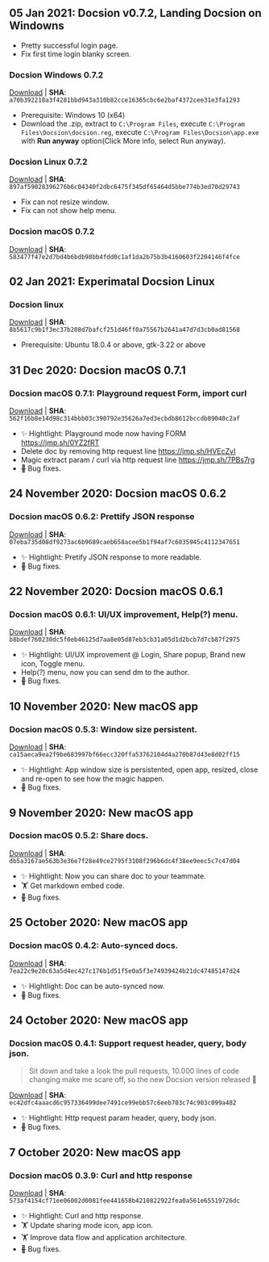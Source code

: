 ## 05 Jan 2021: Docsion v0.7.2, Landing Docsion on Windowns
 - Pretty successful login page.
 - Fix first time login blanky screen.
 
 ### Docsion Windows 0.7.2

 [Download](https://get.docsion.com/windows) |
 **SHA**: `a70b392218a3f4281bbd943a310b82cce16365cbc6e2baf4372cee31e3fa1293`
  - Prerequisite: Windows 10 (x64)
  - Download the .zip, extract to `C:\Program Files`, execute `C:\Program Files\Docsion\docsion.reg`, execute `C:\Program Files\Docsion\app.exe` with **Run anyway** option(Click More info, select Run anyway).
 
### Docsion Linux 0.7.2

 [Download](https://get.docsion.com/linux) |
 **SHA**: `897af59028396276b6c04340f2dbc6475f345df65464d5bbe774b3ed70d29743`
  - Fix can not resize window.
  - Fix can not show help menu.
  
### Docsion macOS 0.7.2
 [Download](https://get.docsion.com/macos) |
 **SHA**: `583477f47e2d7bd4b6bdb98bb4fdd0c1af1da2b75b3b4160603f2204146f4fce`
  
## 02 Jan 2021: Experimatal Docsion Linux
### Docsion linux

 [Download](https://get.docsion.com/linux) |
 **SHA**: `8b5617c9b1f3ec37b208d7bafcf251d46ff0a75567b2641a47d7d3cb0ad81568`
  - Prerequisite: Ubuntu 18.0.4 or above, gtk-3.22 or above
  
## 31 Dec 2020: Docsion macOS 0.7.1
### Docsion macOS 0.7.1: Playground request Form, import curl

 [Download](https://get.docsion.com/?product=docsion-devedition-latest&os=macos&lang=vi) |
 **SHA**: `562f16b8e14d98c314bbb03c390792e35626a7ed3ecbdb8612bccdb89040c2af`
  - ✨ Hightlight: Playground mode now having FORM https://jmp.sh/0YZ2fRT
  - Delete doc by removing http request line https://jmp.sh/HVEcZvI
  - Magic extract param / curl via http request line https://jmp.sh/7PBs7rg
  - ~~🐛~~ Bug fixes.
  
## 24 November 2020: Docsion macOS 0.6.2
### Docsion macOS 0.6.2: Prettify JSON response

 [Download](https://get.docsion.com/?product=docsion-devedition-latest&os=macos&lang=vi) |
 **SHA**: `07eba735d08df9273ac6b9689caeb658acee5b1f94af7c6035945c4112347651`
  - ✨ Hightlight: Pretify JSON response to more readable.
  - ~~🐛~~ Bug fixes.
  
## 22 November 2020: Docsion macOS 0.6.1
### Docsion macOS 0.6.1: UI/UX improvement, Help(?) menu.

 [Download](https://get.docsion.com/?product=docsion-devedition-latest&os=macos&lang=vi) |
 **SHA**: `b8bdef760230dc5f0eb46125d7aa8e05d87eb3cb31a05d1d2bcb7d7cb87f2975`
  - ✨ Hightlight: UI/UX improvement @ Login, Share popup, Brand new icon, Toggle menu.
  - Help(?) menu, now you can send dm to the author.
  - ~~🐛~~ Bug fixes.
  
## 10 November 2020: New macOS app
### Docsion macOS 0.5.3: Window size persistent.

 [Download](https://get.docsion.com/?product=docsion-devedition-latest&os=macos&lang=vi) |
 **SHA**: `ca15aeca9ea2f9be683997bf66ecc320ffa53762104d4a270b87d43e8d02ff15`
  - ✨ Hightlight: App window size is persistented, open app, resized, close and re-open to see how the magic happen.
  - ~~🐛~~ Bug fixes.
  
## 9 November 2020: New macOS app
### Docsion macOS 0.5.2: Share docs.

 [Download](https://get.docsion.com/?product=docsion-devedition-latest&os=macos&lang=vi) |
 **SHA**: `db5a3167ae563b3e36e7f28e49ce2795f3108f296b6dc4f38ee9eec5c7c47d04`
  - ✨ Hightlight: Now you can share doc to your teammate.
  - 🏋️‍ Get markdown embed code.
  - ~~🐛~~ Bug fixes.

## 25 October 2020: New macOS app
### Docsion macOS 0.4.2: Auto-synced docs.

 [Download](https://get.docsion.com/?product=docsion-devedition-latest&os=macos&lang=vi) |
 **SHA**: `7ea22c9e20c63a5d4ec427c176b1d51f5e0a5f3e74939424b21dc47485147d24`
  - ✨ Hightlight: Doc can be auto-synced now.
  - ~~🐛~~ Bug fixes.
  
## 24 October 2020: New macOS app
### Docsion macOS 0.4.1: Support request header, query, body json.
 > Sit down and take a look the pull requests, 10.000 lines of code changing make me scare off, so the new Docsion version released 💪

 [Download](https://get.docsion.com/?product=docsion-devedition-latest&os=macos&lang=vi) |
 **SHA**: `ec42dfc4aaacd6c957336499dee7491ce99ebb57c6eeb703c74c903c099a482`
  - ✨ Hightlight: Http request param header, query, body json.
  - ~~🐛~~ Bug fixes.

## 7 October 2020: New macOS app
### Docsion macOS 0.3.9: Curl and http response
 [Download](https://get.docsion.com/?product=docsion-devedition-latest&os=macos&lang=vi) |
 **SHA**: `573af4154cf71ee06002d0081fee441658b4210822922fea0a561e65519726dc`
  - ✨ Hightlight: Curl and http response.
  - 🏋️‍ Update sharing mode icon, app icon.
  - 🏋️‍ Improve data flow and application architecture.
  - ~~🐛~~ Bug fixes.
